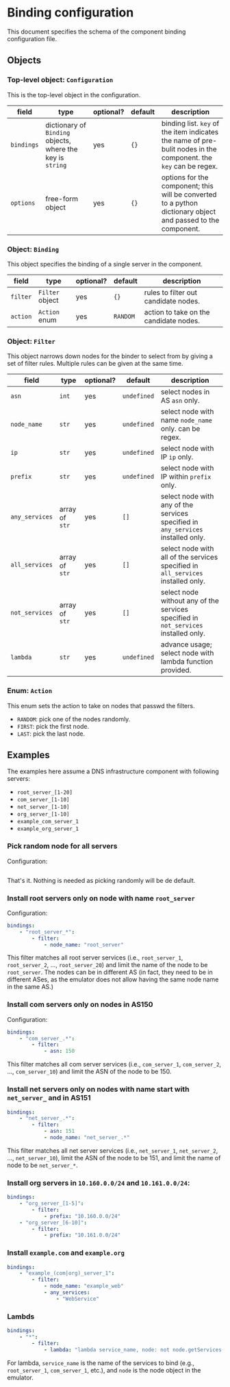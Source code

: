 # Binding configuration

This document specifies the schema of the component binding configuration file.

## Objects

### Top-level object: `Configuration`

This is the top-level object in the configuration.

|field|type|optional?|default|description|
|--|--|--|--|--|
|`bindings`|dictionary of `Binding` objects, where the key is `string`|yes|`{}`|binding list. `key` of the item indicates the name of pre-bulit nodes in the component. the `key` can be regex.|
|`options`|free-form object|yes|`{}`|options for the component; this will be converted to a python dictionary object and passed to the component.|

### Object: `Binding`

This object specifies the binding of a single server in the component.

|field|type|optional?|default|description|
|--|--|--|--|--|
|`filter`|`Filter` object|yes|`{}`|rules to filter out candidate nodes.|
|`action`|`Action` enum|yes|`RANDOM`|action to take on the candidate nodes.|

### Object: `Filter`

This object narrows down nodes for the binder to select from by giving a set of filter rules. Multiple rules can be given at the same time.

|field|type|optional?|default|description|
|--|--|--|--|--|
|`asn`|`int`|yes|`undefined`|select nodes in AS `asn` only.|
|`node_name`|`str`|yes|`undefined`|select node with name `node_name` only. can be regex.|
|`ip`|`str`|yes|`undefined`|select node with IP `ip` only.|
|`prefix`|`str`|yes|`undefined`|select node with IP within `prefix` only.|
|`any_services`|array of `str`|yes|`[]`|select node with any of the services specified in `any_services` installed only.|
|`all_services`|array of `str`|yes|`[]`|select node with all of the services specified in `all_services` installed only.|
|`not_services`|array of `str`|yes|`[]`|select node without any of the services specified in `not_services` installed only.|
|`lambda`|`str`|yes|`undefined`|advance usage; select node with lambda function provided.|

### Enum: `Action`

This enum sets the action to take on nodes that passwd the filters.

- `RANDOM`: pick one of the nodes randomly.
- `FIRST`: pick the first node.
- `LAST`: pick the last node.

## Examples

The examples here assume a DNS infrastructure component with following servers:

- `root_server_[1-20]`
- `com_server_[1-10]`
- `net_server_[1-10]`
- `org_server_[1-10]`
- `example_com_server_1`
- `example_org_server_1`

### Pick random node for all servers

Configuration:

```yaml
```

That's it. Nothing is needed as picking randomly will be de default.

### Install root servers only on node with name `root_server`

Configuration:

```yaml
bindings:
    - "root_server_*":
        - filter:
            - node_name: "root_server"
```

This filter matches all root server services (i.e., `root_server_1`, `root_server_2`, ..., `root_server_20`) and limit the name of the node to be `root_server`. The nodes can be in different AS (in fact, they need to be in different ASes, as the emulator does not allow having the same node name in the same AS.)

### Install com servers only on nodes in AS150

Configuration:

```yaml
bindings:
    - "com_server_.*":
        - filter:
            - asn: 150
```

This filter matches all com server services (i.e., `com_server_1`, `com_server_2`, ..., `com_server_10`) and limit the ASN of the node to be 150.

### Install net servers only on nodes with name start with `net_server_` and in AS151

```yaml
bindings:
    - "net_server_.*":
        - filter:
            - asn: 151
            - node_name: "net_server_.*"
```

This filter matches all net server services (i.e., `net_server_1`, `net_server_2`, ..., `net_server_10`), limit the ASN of the node to be 151, and limit the name of node to be `net_server_*`.

### Install org servers in `10.160.0.0/24` and `10.161.0.0/24`:

```yaml
bindings:
    - "org_server_[1-5]":
        - filter:
            - prefix: "10.160.0.0/24"
    - "org_server_[6-10]":
        - filter:
            - prefix: "10.161.0.0/24"
```

### Install `example.com` and `example.org`

```yaml
bindings:
    - "example_(com|org)_server_1":
        - filter:
            - node_name: "example_web"
            - any_services:
                - "WebService"
```

### Lambds

```yaml
bindings:
    - "*":
        - filter:
            - lambda: "lambda service_name, node: not node.getServices().has('DomainNameCachingService')"
```

For lambda, `service_name` is the name of the services to bind (e.g., `root_server_1`, `com_server_1`, etc.), and `node` is the node object in the emulator.
